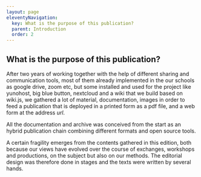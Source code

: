 ```yaml
---
layout: page
eleventyNavigation:
  key: What is the purpose of this publication?
  parent: Introduction
  order: 2
---
```


## What is the purpose of this publication?

After two years of working together with the help of different sharing and communication tools, most of them already implemented in the our schools as google drive, zoom etc, but some installed and used for the project like yunohost, big blue button, nextcloud and a wiki that we build based on wiki.js, we gathered a lot of material, documentation, images in order to feed a publication that is deployed in a printed form as a pdf file, and a web form at the address *url*.

All the documentation and archive  was conceived from the start as an hybrid publication chain combining different formats and open source tools.

A certain fragility emerges from the contents gathered in this edition, both because our views have evolved over the course of exchanges, workshops and productions, on the subject but also on our methods. 
The editorial design was therefore done in stages and the texts were written by several hands.



